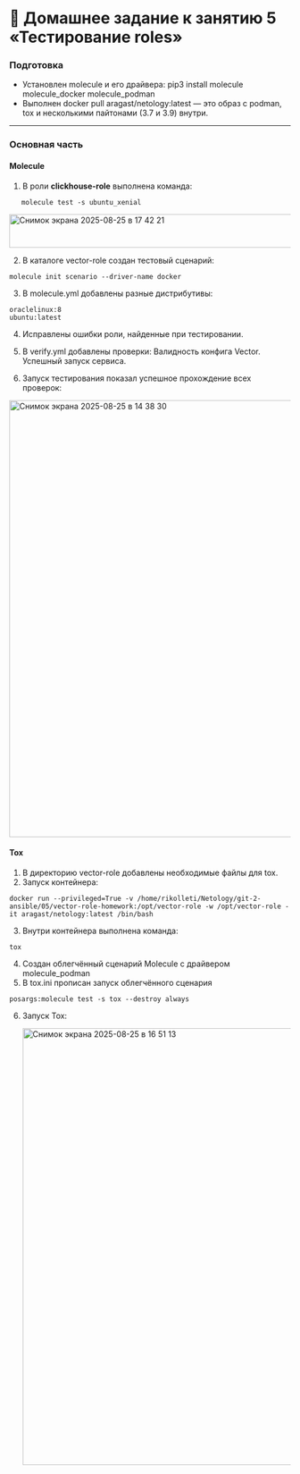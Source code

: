 # 📝 Домашнее задание к занятию 5 «Тестирование roles»

### Подготовка
- Установлен molecule и его драйвера: pip3 install molecule molecule_docker molecule_podman
- Выполнен docker pull aragast/netology:latest — это образ с podman, tox и несколькими пайтонами (3.7 и 3.9) внутри.

---

### Основная часть

#### Molecule
1. В роли **clickhouse-role** выполнена команда:
```
   molecule test -s ubuntu_xenial
```

<img width="920" height="60" alt="Снимок экрана 2025-08-25 в 17 42 21" src="https://github.com/user-attachments/assets/db951cfd-1f4d-4f56-bcc6-cd03844c602f" />


2. В каталоге vector-role создан тестовый сценарий:
```
molecule init scenario --driver-name docker
```

3. В molecule.yml добавлены разные дистрибутивы:
```
oraclelinux:8
ubuntu:latest
```

4. Исправлены ошибки роли, найденные при тестировании.

5. В verify.yml добавлены проверки:
Валидность конфига Vector.
Успешный запуск сервиса.

6. Запуск тестирования показал успешное прохождение всех проверок:

<img width="927" height="782" alt="Снимок экрана 2025-08-25 в 14 38 30" src="https://github.com/user-attachments/assets/e1cac964-63b1-4837-b4ef-670273df5d02" />


#### Tox

1. В директорию vector-role добавлены необходимые файлы для tox.
2. Запуск контейнера:
```
docker run --privileged=True -v /home/rikolleti/Netology/git-2-ansible/05/vector-role-homework:/opt/vector-role -w /opt/vector-role -it aragast/netology:latest /bin/bash
```
3. Внутри контейнера выполнена команда:
```
tox
```
4. Создан облегчённый сценарий Molecule с драйвером molecule_podman
5. В tox.ini прописан запуск облегчённого сценария
```
posargs:molecule test -s tox --destroy always
```
6. Запуск Tox:

   <img width="1509" height="782" alt="Снимок экрана 2025-08-25 в 16 51 13" src="https://github.com/user-attachments/assets/63ea7f12-9c15-401c-b31c-aa8dc9d98bef" />

